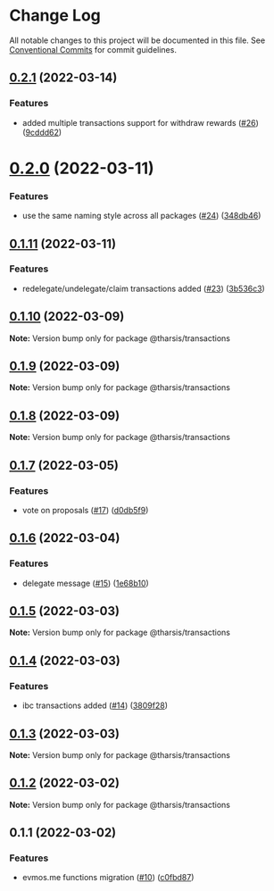 # Change Log

All notable changes to this project will be documented in this file.
See [Conventional Commits](https://conventionalcommits.org) for commit guidelines.

## [0.2.1](https://github.com/tharsis/evmosjs/compare/@tharsis/transactions@0.2.0...@tharsis/transactions@0.2.1) (2022-03-14)

### Features

* added multiple transactions support for withdraw rewards ([#26](https://github.com/tharsis/evmosjs/issues/26)) ([9cddd62](https://github.com/tharsis/evmosjs/commit/9cddd62bdeec00d50791df8fbaa0c1301d08d4ca))

# [0.2.0](https://github.com/tharsis/evmosjs/compare/@tharsis/transactions@0.1.11...@tharsis/transactions@0.2.0) (2022-03-11)

### Features

* use the same naming style across all packages ([#24](https://github.com/tharsis/evmosjs/issues/24)) ([348db46](https://github.com/tharsis/evmosjs/commit/348db46ac299655257addc7a381e4ac1eb88f20a))

## [0.1.11](https://github.com/tharsis/evmosjs/compare/@tharsis/transactions@0.1.10...@tharsis/transactions@0.1.11) (2022-03-11)

### Features

* redelegate/undelegate/claim transactions added ([#23](https://github.com/tharsis/evmosjs/issues/23)) ([3b536c3](https://github.com/tharsis/evmosjs/commit/3b536c321f7c304f79d121af346f16d6cca74b47))

## [0.1.10](https://github.com/tharsis/evmosjs/compare/@tharsis/transactions@0.1.9...@tharsis/transactions@0.1.10) (2022-03-09)

**Note:** Version bump only for package @tharsis/transactions

## [0.1.9](https://github.com/tharsis/evmosjs/compare/@tharsis/transactions@0.1.8...@tharsis/transactions@0.1.9) (2022-03-09)

**Note:** Version bump only for package @tharsis/transactions

## [0.1.8](https://github.com/tharsis/evmosjs/compare/@tharsis/transactions@0.1.7...@tharsis/transactions@0.1.8) (2022-03-09)

**Note:** Version bump only for package @tharsis/transactions

## [0.1.7](https://github.com/tharsis/evmosjs/compare/@tharsis/transactions@0.1.6...@tharsis/transactions@0.1.7) (2022-03-05)

### Features

* vote on proposals ([#17](https://github.com/tharsis/evmosjs/issues/17)) ([d0db5f9](https://github.com/tharsis/evmosjs/commit/d0db5f9d2fba521a3cd20192d8d24c54f7f7fa4c))

## [0.1.6](https://github.com/tharsis/evmosjs/compare/@tharsis/transactions@0.1.5...@tharsis/transactions@0.1.6) (2022-03-04)

### Features

* delegate message ([#15](https://github.com/tharsis/evmosjs/issues/15)) ([1e68b10](https://github.com/tharsis/evmosjs/commit/1e68b10d107edef6d54358447cee60af84d46053))

## [0.1.5](https://github.com/tharsis/evmosjs/compare/@tharsis/transactions@0.1.4...@tharsis/transactions@0.1.5) (2022-03-03)

**Note:** Version bump only for package @tharsis/transactions

## [0.1.4](https://github.com/tharsis/evmosjs/compare/@tharsis/transactions@0.1.3...@tharsis/transactions@0.1.4) (2022-03-03)

### Features

* ibc transactions added ([#14](https://github.com/tharsis/evmosjs/issues/14)) ([3809f28](https://github.com/tharsis/evmosjs/commit/3809f289e4e54c5013d3027578bde5c244ec8736))

## [0.1.3](https://github.com/tharsis/evmosjs/compare/@tharsis/transactions@0.1.2...@tharsis/transactions@0.1.3) (2022-03-03)

**Note:** Version bump only for package @tharsis/transactions

## [0.1.2](https://github.com/tharsis/evmosjs/compare/@tharsis/transactions@0.1.1...@tharsis/transactions@0.1.2) (2022-03-02)

**Note:** Version bump only for package @tharsis/transactions

## 0.1.1 (2022-03-02)

### Features

* evmos.me functions migration ([#10](https://github.com/tharsis/evmosjs/issues/10)) ([c0fbd87](https://github.com/tharsis/evmosjs/commit/c0fbd87f6979e07420daf7344ea392c284a878cd))

